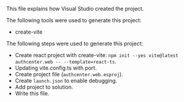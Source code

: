 This file explains how Visual Studio created the project.

The following tools were used to generate this project:
- create-vite

The following steps were used to generate this project:
- Create react project with create-vite: `npm init --yes vite@latest authcenter.web -- --template=react-ts`.
- Updating vite.config.ts with port.
- Create project file (`authcenter.web.esproj`).
- Create `launch.json` to enable debugging.
- Add project to solution.
- Write this file.
